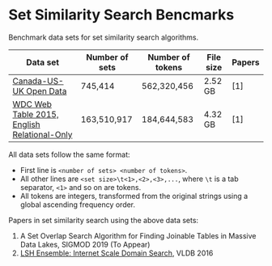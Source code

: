 # Set Similarity Search Bencmarks

Benchmark data sets for set similarity search algorithms.

| Data set | Number of sets | Number of tokens | File size | Papers |
|----------|----------------|------------------|-----------|--------|
| [Canada-US-UK Open Data](https://storage.googleapis.com/set-similarity-search/canada_us_uk_opendata.inp.gz) | 745,414 | 562,320,456 | 2.52 GB | [1] |
| [WDC Web Table 2015, English Relational-Only](https://storage.googleapis.com/set-similarity-search/wdc_webtables_2015_english_relational.inp.gz) | 163,510,917 | 184,644,583 | 4.32 GB | [1] |

All data sets follow the same format:
* First line is `<number of sets> <number of tokens>`.
* All other lines are `<set size>\t<1>,<2>,<3>,...`, where `\t` is a tab separator, `<1>` and so on are tokens.
* All tokens are integers, transformed from the original strings using a global ascending frequency order.

Papers in set similarity search using the above data sets:

1. A Set Overlap Search Algorithm for Finding Joinable Tables in Massive Data Lakes, SIGMOD 2019 (To Appear)
2. [LSH Ensemble: Internet Scale Domain Search](http://www.vldb.org/pvldb/vol9/p1185-zhu.pdf), VLDB 2016

